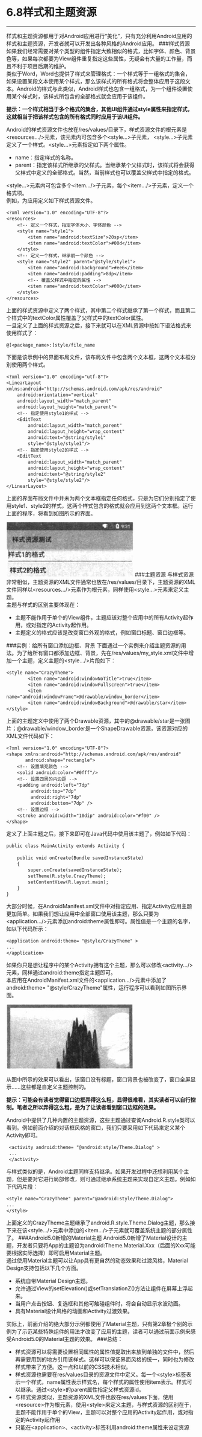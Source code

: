 # 6.8样式和主题资源
---
样式和主题资源都用于对Android应用进行“美化”，只有充分利用Android应用的样式和主题资源，开发者就可以开发出各种风格的Android应用。
###样式资源
如果我们经常需要对某个类型的组件指定大致相似的格式，比如字体、颜色、背景色等，如果每次都要为View组件重复指定这些属性，无疑会有大量的工作量，而且不利于项目后期的维护。  
类似于Word，Word也提供了样式来管理格式：一个样式等于一组格式的集合，如果设置某段文本使用某个样式，那么该样式的所有格式将会整体应用于这段文本。Android的样式与此类似，Android样式也包含一组格式，为一个组件设置使用某个样式时，该样式所包含的全部格式就会应用于该组件。  

**提示：一个样式相当于多个格式的集合，其他UI组件通过style属性来指定样式，这就相当于把该样式包含的所有格式同时应用于该UI组件。**

Android的样式资源文件也放在/res/values/目录下，样式资源文件的根元素是<resources.../>元素，该元素内可包含多个<style...>子元素， <style...>子元素定义了一个样式。<style...>元素指定如下两个属性。

* name：指定样式的名称。
* parent：指定该样式所继承的父样式。当继承某个父样式时，该样式将会获得父样式中定义的全部格式。当然，当前样式也可以覆盖父样式中指定的格式。

<style...>元素内可包含多个<item.../>子元素，每个<item.../>子元素，定义一个格式项。  
例如，为应用定义如下样式资源文件。
```
<?xml version="1.0" encoding="UTF-8"?>
<resources>
	<!-- 定义一个样式，指定字体大小、字体颜色 -->
	<style name="style1">
		<item name="android:textSize">20sp</item>
		<item name="android:textColor">#00d</item>
	</style>
	<!-- 定义一个样式，继承前一个颜色 -->
	<style name="style2" parent="@style/style1">
		<item name="android:background">#ee6</item>
		<item name="android:padding">8dp</item>
		<!-- 覆盖父样式中指定的属性 -->
		<item name="android:textColor">#000</item>
	</style>
</resources>
```
上面的样式资源中定义了两个样式，其中第二个样式继承了第一个样式，而且第二个样式中的textColor属性覆盖了父样式中的textColor属性。  
一旦定义了上面的样式资源之后，接下来就可以在XML资源中按如下语法格式来使用样式了：
```
@[<package_name>:]style/file_name
```
下面是该示例中的界面布局文件，该布局文件中包含两个文本框，这两个文本框分别使用两个样式。
```
<?xml version="1.0" encoding="utf-8"?>
<LinearLayout xmlns:android="http://schemas.android.com/apk/res/android"
	android:orientation="vertical"
	android:layout_width="match_parent"
	android:layout_height="match_parent">
	<!-- 指定使用style1的样式 -->
	<EditText
		android:layout_width="match_parent"
		android:layout_height="wrap_content"
		android:text="@string/style1"
		style="@style/style1"/>
	<!-- 指定使用style2的样式 -->
	<EditText
		android:layout_width="match_parent"
		android:layout_height="wrap_content"
		android:text="@string/style2"
		style="@style/style2"/>
</LinearLayout>
```
上面的界面布局文件中并未为两个文本框指定任何格式，只是为它们分别指定了使用style1、style2的样式，这两个样式包含的格式就会应用到这两个文本框。运行上面的程序，将看到如图所示的界面。

![](section8.1.png)
###主题资源
与样式资源非常相似，主题资源的XML文件通常也放在/res/values/目录下，主题资源的XML文件同样以<resources.../>元素作为根元素，同样使用<style...>元素来定义主题。  
主题与样式的区别主要体现在：

* 主题不能作用于单个的View组件，主题应该对整个应用中的所有Activity起作用，或对指定的Activity起作用。
* 主题定义的格式应该是改变窗口外观的格式，例如窗口标题、窗口边框等。

###实例：给所有窗口添加边框、背景
下面通过一个实例来介绍主题资源的用法。为了给所有窗口都添加边框、背景，先在/res/values/my_style.xml文件中增加一个主题，定义主题的<style.../>片段如下：
```
<style name="CrazyTheme">
		<item name="android:windowNoTitle">true</item>
		<item name="android:windowFullscreen">true</item>
		<item name="android:windowFrame">@drawable/window_border</item>
		<item name="android:windowBackground">@drawable/star</item>
</style>
```
上面的主题定义中使用了两个Drawable资源，其中的@drawable/star是一张图片；@drawable/window_border是一个ShapeDrawable资源，该资源对应的XML文件代码如下：
```
<?xml version="1.0" encoding="UTF-8"?>
<shape xmlns:android="http://schemas.android.com/apk/res/android"
	   android:shape="rectangle">
	<!-- 设置填充颜色 -->
	<solid android:color="#0fff"/>
	<!-- 设置四周的内边距 -->
	<padding android:left="7dp"
		 android:top="7dp"
		 android:right="7dp"
		 android:bottom="7dp" />
	<!-- 设置边框 -->
	<stroke android:width="10dip" android:color="#f00" />
</shape>
```
定义了上面主题之后，接下来即可在Java代码中使用该主题了，例如如下代码：
```
public class MainActivity extends Activity {

	public void onCreate(Bundle savedInstanceState)
	{
		super.onCreate(savedInstanceState);
		setTheme(R.style.CrazyTheme);
		setContentView(R.layout.main);
	}
}
```
大部分时候，在AndroidManifest.xml文件中对指定应用、指定Activity应用主题更加简单。如果我们想让应用中全部窗口使用该主题，那么只要为<application.../>元素添加android:theme属性即可。属性值是一个主题的名字，如以下代码所示：
```
<application android:theme= "@style/CrazyTheme" >
...
</application>
```
如果你只是想让程序中的某个Activity拥有这个主题，那么可以修改<activity.../>元素，同样通过android:theme指定主题即可。  
本应用在AndroidManifest.xml文件的<application.../>元素中添加了android:theme= "@style/CrazyTheme"属性，运行程序可以看到如图所示界面。

![](section8.2.png)

从图中所示的效果可以看出，该窗口没有标题，窗口背景也被改变了，窗口全屏显示……这些都是自定义主题控制的。

**提示：可能会有读者觉得窗口边框弄得这么粗，显得很难看，其实读者可以自行控制。笔者之所以弄得这么粗，是为了让读者看到窗口边框的效果。**

Android中提供了几种内置的主题资源，这些主题通过查询Android.R.style类可以看到。例如前面介绍的对话框风格的窗口，我们只要采用如下代码来定义某个Activity即可。
```
 <activity android:theme= "@android:style/Theme.Dialog" >
 ...
 </activity>
```
与样式类似的是，Android主题同样支持继承。如果开发过程中还想利用某个主题，但是要对它进行局部修改，则可通过继承系统主题来实现自定义主题。例如如下代码片段：
```
<style name="CrazyTheme" parent="@android:style/Theme.Dialog">
...
</style>
```
上面定义的CrazyTheme主题继承了android.R.style.Theme.Dialog主题，那么接下来在该<style.../>元素中添加的<item.../>子元素就可覆盖系统主题的部分属性了。
###Android5.0新增的Material主题
Android5.0新增了Material设计的主题，开发者只要将App的主题设为android:Theme.Material.Xxx（后面的Xxx可能要根据实际选择）即可启用Material主题。  
通过使用Material主题可以让App具有更自然的动态效果和过渡风格，Material Design支持包括以下几个方面。

* 系统自带Material Design主题。
* 允许通过View的setElevation()或setTranslationZ()方法让组件在屏幕上浮起来。
* 当用户点击按钮、复选框和其他可触碰组件时，将会自动显示水波动画。
* 具有Material设计风格的动画和Activity过渡效果。

实际上，前面介绍的绝大部分示例都使用了Material主题，只有第2章极个别的示例为了示范某些特殊组件的用法才改变了应用的主题，读者可以通过前面示例来感受Android5.0的Material主题的效果。
###总结：
* 样式资源可以将需要设置相同属性的属性值提取出来放到单独的文件中，然后再需要用到的地方引用该样式。这样可以保证界面风格的统一，同时也为修改样式带来了方便。这一点和以前的CSS技术相似。
* 样式资源也需要在res/values目录的资源文件中定义。每一个&lt;style&gt;标签表示一个样式，name属性表示样式名，每个样式的属性使用item表示。样式可以继承。通过&lt;style&gt;的parent属性指定父样式资源id。
* 与样式资源类似，主题资源的XML文件也放在res/values下面，使用&lt;resource&gt;作为根元素，使用&lt;style&gt;来定义主题，与样式资源的区别在于，主题不能作用于单个的View，主题可以对整个应用的Activity起作用，或对指定的Activity起作用
* 只能在&lt;application&gt;、&lt;activity&gt;标签利用android:theme属性来设定资源
